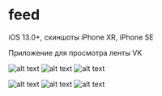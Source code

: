 # feed

  iOS 13.0+, скиншоты iPhone XR, iPhone SE

  Приложение для просмотра ленты VK

![alt text](https://github.com/MaximAfanasenko/feed/blob/main/big1.jpg?raw=true)
![alt text](https://github.com/MaximAfanasenko/feed/blob/main/big2.jpg?raw=true)
![alt text](https://github.com/MaximAfanasenko/feed/blob/main/big3.jpg?raw=true)

![alt text](https://github.com/MaximAfanasenko/feed/blob/main/small1.jpg?raw=true)
![alt text](https://github.com/MaximAfanasenko/feed/blob/main/small2.jpg?raw=true)
![alt text](https://github.com/MaximAfanasenko/feed/blob/main/small3.jpg?raw=true)
